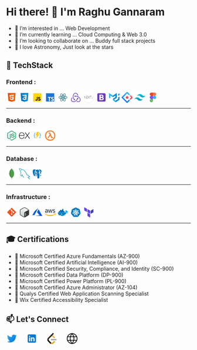 # Hi there! 👋 I'm Raghu Gannaram

-   👀 I’m interested in ... Web Development
-   🌱 I’m currently learning ... Cloud Computing & Web 3.0
-   💞️ I’m looking to collaborate on ... Buddy full stack projects
-   🔭 I love Astronomy, Just look at the stars

## 🔧 TechStack

### Frontend :

<img align="left" alt="HTML5" style="width:30px; margin-right:5px" src="./assets/html.png" />
<img align="left" alt="CSS3" style="width:30px; margin-right:5px" src="./assets/css.png" />
<img align="left" alt="JavaScript" style="width:30px; margin-right:5px" src="./assets/javascript.png" />
<img align="left" alt="CTypeScriptS3" style="width:30px; margin-right:5px" src="./assets/typescript.png" />
<img align="left" alt="ReactJS" style="width:30px; margin-right:5px" src="./assets/reactjs.png" />
<img align="left" alt="ReduxJS" style="width:30px; margin-right:5px" src="./assets/reduxjs.png" />
<img align="left" alt="NextJS" style="width:30px; margin-right:5px" src="./assets/nextjs.png" />
<img align="left" alt="Bootstrap" style="width:30px; margin-right:5px" src="./assets/bootstrap.png" />
<img align="left" alt="Material UI" style="width:30px; margin-right:5px" src="./assets/materialui.png" />
<img align="left" alt="Ant Design" style="width:30px; margin-right:5px" src="./assets/antdesign.png" />
<img align="left" alt="Tailwind CSS" style="width:30px; margin-right:5px" src="./assets/tailwind.png" />
<img align="left" alt="Figma" style="width:30px; margin-right:5px" src="./assets/figma.png" />
<br clear="left" />

---

### Backend :

<img align="left" alt="NodeJS" style="width:30px; margin-right:5px" src="./assets/nodejs.png" />
<img align="left" alt="ExpressJS" style="width:30px; margin-right:5px" src="./assets/expressjs.svg" />
<img align="left" alt="Azure Functions" style="width:30px; margin-right:5px" src="./assets/azureFunctions.png" />
<img align="left" alt="AWS Lambda" style="width:30px; margin-right:5px" src="./assets/awsLambda.png" />
<br clear="left" />

---

### Database :

<img align="left" alt="MongoDB" style="width:30px; margin-right:5px" src="./assets/mongodb.png" />
<img align="left" alt="MySQL" style="width:30px; margin-right:5px" src="./assets/mysql.png" />
<img align="left" alt="PostgreSQL" style="width:30px; margin-right:5px" src="./assets/postgresql.png" />
<br clear="left" />

---

### Infrastructure :

<img align="left" alt="Git" style="width:30px; margin-right:5px" src="./assets/git.png" />
<img align="left" alt="Bash" style="width:30px; margin-right:5px" src="./assets/bash.png" />
<img align="left" alt="Azure" style="width:30px; margin-right:5px" src="./assets/azure.png" />
<img align="left" alt="AWS" style="width:30px; margin-right:5px" src="./assets/aws.png" />
<img align="left" alt="Docker" style="width:30px; margin-right:5px" src="./assets/docker.png" />
<img align="left" alt="Kubernetes" style="width:30px; margin-right:5px" src="./assets/kubernetes.png" />
<img align="left" alt="Terraform" style="width:30px; margin-right:5px" src="./assets/terraform.png" />
<br clear="left" />

---

## 🎓 Certifications

-   🏅 Microsoft Certified Azure Fundamentals (AZ-900)
-   🏅 Microsoft Certified Artificial Intelligence (AI-900)
-   🏅 Microsoft Certified Security, Compliance, and Identity (SC-900)
-   🏅 Microsoft Certified Data Platform (DP-900)
-   🏅 Microsoft Certified Power Platform (PL-900)
-   🏅 Microsoft Certified Azure Administrator (AZ-104)
-   🏅 Qualys Certified Web Application Scanning Specialist
-   🏅 Wix Certified Accessibility Specialist

## 📫 Let's Connect

<div style="display:flex">
<a href="https://twitter.com/steve_1729" target="_blank" style="margin-right:20px">
  <img src="./assets/twitter.png" alt="Twitter" width="30" height="30" style="margin-right:5px;">
</a>

<a href="https://www.linkedin.com/in/raghugannaram/" target="_blank" style="margin-right:20px">
  <img src="./assets/linkedin.png" alt="LinkedIn" width="30" height="30" style="margin-right:5px;">
</a>

<a href="https://leetcode.com/NeoTheMatrixCoder/" target="_blank" style="margin-right:20px">
  <img src="./assets/leetcode.png" alt="Leetcode" width="30" height="30" style="margin-right:5px;">
</a>

<a href="https://raghugannaram.com" target="_blank" style="margin-right:20px">
  <img src="./assets/internet.png" alt="Portfolio" width="30" height="30" style="margin-right:5px;">
</a>
</div>
